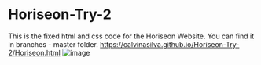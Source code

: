 # Horiseon-Try-2
This is the fixed html and css code for the Horiseon Website. You can find it in branches - master folder. https://calvinasilva.github.io/Horiseon-Try-2/Horiseon.html
![image](https://user-images.githubusercontent.com/105939806/174189578-23857d38-b58e-4353-9289-22507eecf4db.png)
